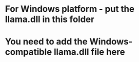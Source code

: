 # For Windows platform - put the llama.dll in this folder
# You need to add the Windows-compatible llama.dll file here
